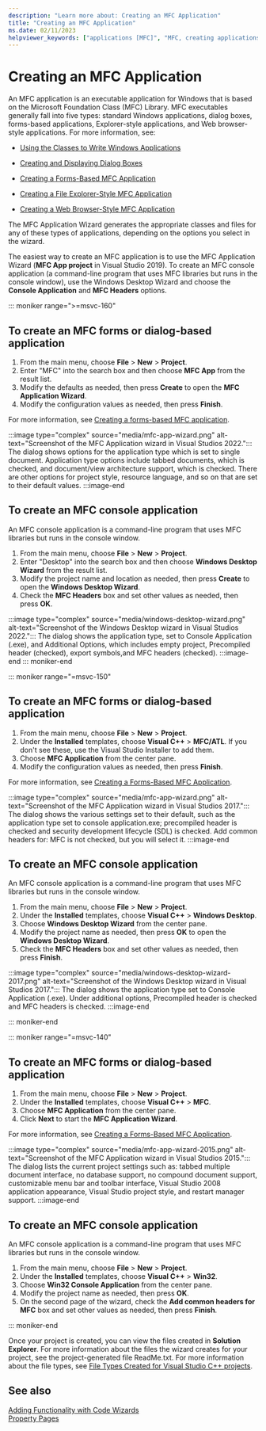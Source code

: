 ```yaml
---
description: "Learn more about: Creating an MFC Application"
title: "Creating an MFC Application"
ms.date: 02/11/2023
helpviewer_keywords: ["applications [MFC]", "MFC, creating applications", "MFC applications"]
---
```

# Creating an MFC Application

An MFC application is an executable application for Windows that is based on the Microsoft Foundation Class (MFC) Library. MFC executables generally fall into five types: standard Windows applications, dialog boxes, forms-based applications, Explorer-style applications, and Web browser-style applications. For more information, see:

- [Using the Classes to Write Windows Applications](../../mfc/using-the-classes-to-write-applications-for-windows.md)

- [Creating and Displaying Dialog Boxes](../../mfc/creating-and-displaying-dialog-boxes.md)

- [Creating a Forms-Based MFC Application](../../mfc/reference/creating-a-forms-based-mfc-application.md)

- [Creating a File Explorer-Style MFC Application](../../mfc/reference/creating-a-file-explorer-style-mfc-application.md)

- [Creating a Web Browser-Style MFC Application](../../mfc/reference/creating-a-web-browser-style-mfc-application.md)

The MFC Application Wizard generates the appropriate classes and files for any of these types of applications, depending on the options you select in the wizard.

The easiest way to create an MFC application is to use the MFC Application Wizard (**MFC App project** in Visual Studio 2019). To create an MFC console application (a command-line program that uses MFC libraries but runs in the console window), use the Windows Desktop Wizard and choose the **Console Application** and **MFC Headers** options.

::: moniker range=">=msvc-160"

## To create an MFC forms or dialog-based application

1. From the main menu, choose **File** > **New** > **Project**.
1. Enter "MFC" into the search box and then choose **MFC App** from the result list.
1. Modify the defaults as needed, then press **Create** to open the **MFC Application Wizard**.
1. Modify the configuration values as needed, then press **Finish**.

For more information, see [Creating a forms-based MFC application](creating-a-forms-based-mfc-application.md).

:::image type="complex" source="media/mfc-app-wizard.png" alt-text="Screenshot of the MFC Application wizard in Visual Studios 2022.":::
The dialog shows options for the application type which is set to single document. Application type options include tabbed documents, which is checked, and document/view architecture support, which is checked. There are other options for project style, resource language, and so on that are set to their default values.
:::image-end

## To create an MFC console application

An MFC console application is a command-line program that uses MFC libraries but runs in the console window.

1. From the main menu, choose **File** > **New** > **Project**.
1. Enter "Desktop" into the search box and then choose **Windows Desktop Wizard** from the result list.
1. Modify the project name and location as needed, then press **Create** to open the **Windows Desktop Wizard**.
1. Check the **MFC Headers** box and set other values as needed, then press **OK**.

:::image type="complex" source="media/windows-desktop-wizard.png" alt-text="Screenshot of the Windows Desktop wizard in Visual Studios 2022.":::
The dialog shows the application type, set to Console Application (.exe), and Additional Options, which includes empty project, Precompiled header (checked), export symbols,and MFC headers (checked).
:::image-end
::: moniker-end

::: moniker range="=msvc-150"

## To create an MFC forms or dialog-based application

1. From the main menu, choose **File** > **New** > **Project**.
1. Under the **Installed** templates, choose **Visual C++** > **MFC/ATL**. If you don't see these, use the Visual Studio Installer to add them.
1. Choose **MFC Application** from the center pane.
1. Modify the configuration values as needed, then press **Finish**.

For more information, see [Creating a Forms-Based MFC Application](creating-a-forms-based-mfc-application.md).

:::image type="complex" source="media/mfc-app-wizard.png" alt-text="Screenshot of the MFC Application wizard in Visual Studios 2017.":::
The dialog shows the various settings set to their default, such as the application type set to console application.exe; precompiled header is checked and security development lifecycle (SDL) is checked. Add common headers for: MFC is not checked, but you will select it.
:::image-end

## To create an MFC console application

An MFC console application is a command-line program that uses MFC libraries but runs in the console window.

1. From the main menu, choose **File** > **New** > **Project**.
1. Under the **Installed** templates, choose **Visual C++** > **Windows Desktop**.
1. Choose **Windows Desktop Wizard** from the center pane.
1. Modify the project name as needed, then press **OK** to open the **Windows Desktop Wizard**.
1. Check the **MFC Headers** box and set other values as needed, then press **Finish**.

:::image type="complex" source="media/windows-desktop-wizard-2017.png" alt-text="Screenshot of the Windows Desktop wizard in Visual Studios 2017.":::
The dialog shows the application type set to Console Application (.exe). Under additional options, Precompiled header is checked and MFC headers is checked.
:::image-end

::: moniker-end

::: moniker range="=msvc-140"

## To create an MFC forms or dialog-based application

1. From the main menu, choose **File** > **New** > **Project**.
1. Under the **Installed** templates, choose **Visual C++** > **MFC**.
1. Choose **MFC Application** from the center pane.
1. Click **Next** to start the **MFC Application Wizard**.

For more information, see [Creating a Forms-Based MFC Application](creating-a-forms-based-mfc-application.md).

:::image type="complex" source="media/mfc-app-wizard-2015.png" alt-text="Screenshot of the MFC Application wizard in Visual Studios 2015.":::
The dialog lists the current project settings such as: tabbed multiple document interface, no database support, no compound document support, customizable menu bar and toolbar interface, Visual Studio 2008 application appearance, Visual Studio project style, and restart manager support.
:::image-end

## To create an MFC console application

An MFC console application is a command-line program that uses MFC libraries but runs in the console window.

1. From the main menu, choose **File** > **New** > **Project**.
1. Under the **Installed** templates, choose **Visual C++** > **Win32**.
1. Choose **Win32 Console Application** from the center pane.
1. Modify the project name as needed, then press **OK**.
1. On the second page of the wizard, check the **Add common headers for MFC** box and set other values as needed, then press **Finish**.

::: moniker-end

Once your project is created, you can view the files created in **Solution Explorer**. For more information about the files the wizard creates for your project, see the project-generated file ReadMe.txt. For more information about the file types, see [File Types Created for Visual Studio C++ projects](../../build/reference/file-types-created-for-visual-cpp-projects.md).

## See also

[Adding Functionality with Code Wizards](../../ide/adding-functionality-with-code-wizards-cpp.md)\
[Property Pages](../../build/reference/property-pages-visual-cpp.md)
